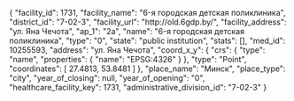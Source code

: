 {
    "facility_id": 1731,
    "facility_name": "6-я городская детская поликлиника",
    "district_id": "7-02-3",
    "facility_url": "http:\/\/old.6gdp.by\/",
    "facility_address": "ул. Яна Чечота",
    "ap_1": "2а",
    "name": "6-я городская детская поликлиника",
    "type": "0",
    "state": "public institution",
    "stats": [],
    "med_id": 10255593,
    "address": "ул. Яна Чечота",
    "coord_x_y": {
        "crs": {
            "type": "name",
            "properties": {
                "name": "EPSG:4326"
            }
        },
        "type": "Point",
        "coordinates": [
            27.4813,
            53.8481
        ]
    },
    "place_name": "Минск",
    "place_type": "city",
    "year_of_closing": null,
    "year_of_opening": "0",
    "healthcare_facility_key": 1731,
    "administrative_division_id": "7-02-3"
}